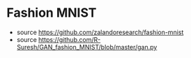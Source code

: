 # Fashion MNIST

- source https://github.com/zalandoresearch/fashion-mnist
- source https://github.com/R-Suresh/GAN_fashion_MNIST/blob/master/gan.py